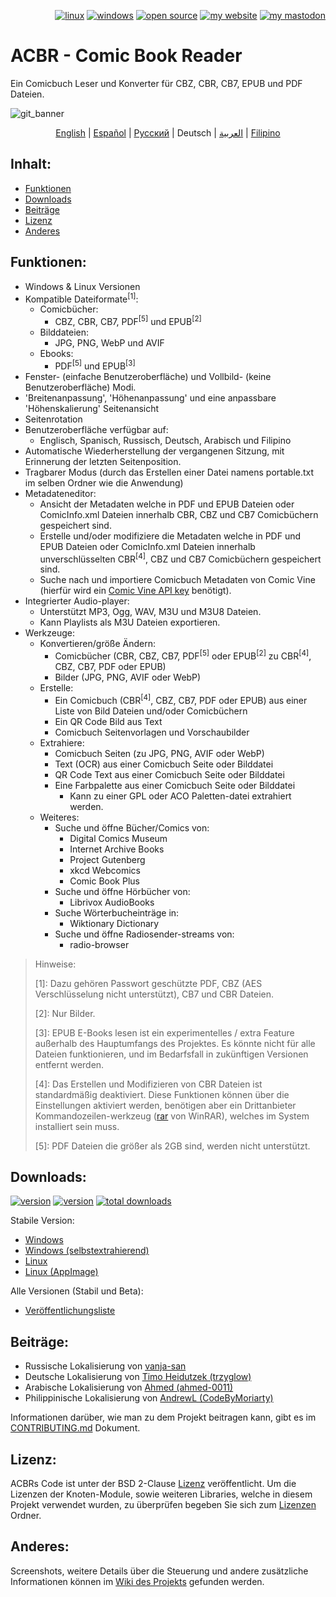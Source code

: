 <p align="right">  
  <a href="#downloads"><img src="https://user-images.githubusercontent.com/8535921/189104931-527ab8bc-8757-4e04-8150-5207d2077bb8.png" title="linux"></a>
  <a href="#downloads"><img src="https://user-images.githubusercontent.com/8535921/189104940-ade062d9-d2e0-4e08-83a4-f34cdb457025.png" title="windows"></a>
  <a href="#license"><img src="https://user-images.githubusercontent.com/8535921/189119543-b1f7cc20-bd0e-44e7-811a-c23b0ccdf767.png" title="open source"></a>
  <a href="http://www.binarynonsense.com/"><img src="https://user-images.githubusercontent.com/8535921/189104953-7ac2d4d1-7d36-483b-8cc9-3568d1cbf6e5.png" title="my website"></a>
  <a href="https://mastodon.social/@binarynonsense"><img src="https://github.com/binarynonsense/comic-book-reader/assets/8535921/053fff88-5e38-4928-8b50-9ecaf1be20f1" title="my mastodon"></a>
</p>

# ACBR - Comic Book Reader

Ein Comicbuch Leser und Konverter für CBZ, CBR, CB7, EPUB und PDF Dateien.

![git_banner](https://github.com/binarynonsense/comic-book-reader/assets/8535921/a8a7f902-4445-4695-9bc0-bbae4cba78f2)

<p align="center">
  <a href="./README.en.md">English</a> | 
  <a href="./README.es.md">Español</a> | 
  <a href="./README.ru.md">Русский</a> | 
  <span>Deutsch</span> | 
  <a href="./README.ar.md">العربية</a> | 
  <a href="./README.fil.md">Filipino</a>
</p>

## Inhalt:

- [Funktionen](#funktionen)
- [Downloads](#downloads)
- [Beiträge](#beiträge)
- [Lizenz](#lizenz)
- [Anderes](#anderes)

## Funktionen:

- Windows & Linux Versionen
- Kompatible Dateiformate<sup>[1]</sup>:
  - Comicbücher:
    - CBZ, CBR, CB7, PDF<sup>[5]</sup> und EPUB<sup>[2]</sup>
  - Bilddateien:
    - JPG, PNG, WebP und AVIF
  - Ebooks:
    - PDF<sup>[5]</sup> und EPUB<sup>[3]</sup>
- Fenster- (einfache Benutzeroberfläche) und Vollbild- (keine Benutzeroberfläche) Modi.
- 'Breitenanpassung', 'Höhenanpassung' und eine anpassbare 'Höhenskalierung' Seitenansicht
- Seitenrotation
- Benutzeroberfläche verfügbar auf:
  - Englisch, Spanisch, Russisch, Deutsch, Arabisch und Filipino
- Automatische Wiederherstellung der vergangenen Sitzung, mit Erinnerung der letzten Seitenposition.
- Tragbarer Modus (durch das Erstellen einer Datei namens portable.txt im selben Ordner wie die Anwendung)
- Metadateneditor:
  - Ansicht der Metadaten welche in PDF und EPUB Dateien oder ComicInfo.xml Dateien innerhalb CBR, CBZ und CB7 Comicbüchern gespeichert sind.
  - Erstelle und/oder modifiziere die Metadaten welche in PDF und EPUB Dateien oder ComicInfo.xml Dateien innerhalb unverschlüsselten CBR<sup>[4]</sup>, CBZ und CB7 Comicbüchern gespeichert sind.
  - Suche nach und importiere Comicbuch Metadaten von Comic Vine (hierfür wird ein [Comic Vine API key](https://comicvine.gamespot.com/api/) benötigt).
- Integrierter Audio-player:
  - Unterstützt MP3, Ogg, WAV, M3U und M3U8 Dateien.
  - Kann Playlists als M3U Dateien exportieren.
- Werkzeuge:
  - Konvertieren/größe Ändern:
    - Comicbücher (CBR, CBZ, CB7, PDF<sup>[5]</sup> oder EPUB<sup>[2]</sup> zu CBR<sup>[4]</sup>, CBZ, CB7, PDF oder EPUB)
    - Bilder (JPG, PNG, AVIF oder WebP)
  - Erstelle:
    - Ein Comicbuch (CBR<sup>[4]</sup>, CBZ, CB7, PDF oder EPUB) aus einer Liste von Bild Dateien und/oder Comicbüchern
    - Ein QR Code Bild aus Text
    - Comicbuch Seitenvorlagen und Vorschaubilder
  - Extrahiere:
    - Comicbuch Seiten (zu JPG, PNG, AVIF oder WebP)
    - Text (OCR) aus einer Comicbuch Seite oder Bilddatei
    - QR Code Text aus einer Comicbuch Seite oder Bilddatei
    - Eine Farbpalette aus einer Comicbuch Seite oder Bilddatei
      - Kann zu einer GPL oder ACO Paletten-datei extrahiert werden.
  - Weiteres:
    - Suche und öffne Bücher/Comics von:
      - Digital Comics Museum
      - Internet Archive Books
      - Project Gutenberg
      - xkcd Webcomics
      - Comic Book Plus
    - Suche und öffne Hörbücher von:
      - Librivox AudioBooks
    - Suche Wörterbucheinträge in:
      - Wiktionary Dictionary
    - Suche und öffne Radiosender-streams von:
      - radio-browser

> Hinweise:
>
> [1]: Dazu gehören Passwort geschützte PDF, CBZ (AES Verschlüsselung nicht unterstützt), CB7 und CBR Dateien.
>
> [2]: Nur Bilder.
>
> [3]: EPUB E-Books lesen ist ein experimentelles / extra Feature außerhalb des Hauptumfangs des Projektes. Es könnte nicht für alle Dateien funktionieren, und im Bedarfsfall in zukünftigen Versionen entfernt werden.
>
> [4]: Das Erstellen und Modifizieren von CBR Dateien ist standardmäßig deaktiviert. Diese Funktionen können über die Einstellungen aktiviert werden, benötigen aber ein Drittanbieter Kommandozeilen-werkzeug ([rar](https://www.win-rar.com/cmd-shell-mode.html?&L=0) von WinRAR), welches im System installiert sein muss.
>
> [5]: PDF Dateien die größer als 2GB sind, werden nicht unterstützt.

## Downloads:

<a href="https://github.com/binarynonsense/comic-book-reader/releases/latest"><img src="https://shields.io/github/v/release/binarynonsense/comic-book-reader?display_name=tag&label=stable" title="version"></a> <a href="https://github.com/binarynonsense/comic-book-reader/releases"><img src="https://shields.io/github/v/release/binarynonsense/comic-book-reader?display_name=tag&label=latest&include_prereleases" title="version"></a> <a href="http://www.binarynonsense.com/webapps/github-releases-summary/?owner=binarynonsense&name=comic-book-reader"><img src="https://shields.io/github/downloads/binarynonsense/comic-book-reader/total?label=downloads" title="total downloads"></a>

Stabile Version:

- [Windows](https://github.com/binarynonsense/comic-book-reader/releases/latest/download/ACBR_Windows.zip)
- [Windows (selbstextrahierend)](https://github.com/binarynonsense/comic-book-reader/releases/latest/download/ACBR_Windows_SelfExtracting.exe)
- [Linux](https://github.com/binarynonsense/comic-book-reader/releases/latest/download/ACBR_Linux.zip)
- [Linux (AppImage)](https://github.com/binarynonsense/comic-book-reader/releases/latest/download/ACBR_Linux_AppImage.zip)

Alle Versionen (Stabil und Beta):

- [Veröffentlichungsliste](https://github.com/binarynonsense/comic-book-reader/releases)

## Beiträge:

- Russische Lokalisierung von [vanja-san](https://github.com/vanja-san)
- Deutsche Lokalisierung von [Timo Heidutzek (trzyglow)](https://github.com/trzyglow)
- Arabische Lokalisierung von [Ahmed (ahmed-0011)](https://github.com/ahmed-0011)
- Philippinische Lokalisierung von [AndrewL (CodeByMoriarty)](https://github.com/CodeByMoriarty)

Informationen darüber, wie man zu dem Projekt beitragen kann, gibt es im [CONTRIBUTING.md](../CONTRIBUTING.md) Dokument.

## Lizenz:

ACBRs Code ist unter der BSD 2-Clause [Lizenz](../LICENSE) veröffentlicht. Um die Lizenzen der Knoten-Module, sowie weiteren Libraries, welche in diesem Projekt verwendet wurden, zu überprüfen begeben Sie sich zum [Lizenzen](../licenses/) Ordner.

## Anderes:

Screenshots, weitere Details über die Steuerung und andere zusätzliche Informationen können im [Wiki des Projekts](https://github.com/binarynonsense/comic-book-reader/wiki) gefunden werden.
